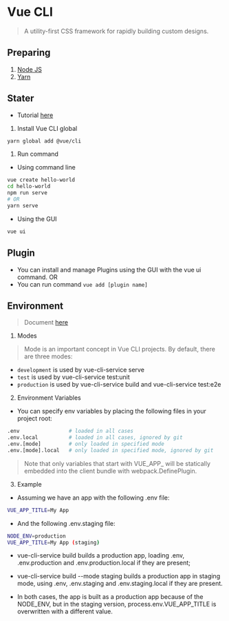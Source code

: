 # Vue CLI

> A utility-first CSS framework for
rapidly building custom designs.

## Preparing

1. [Node JS](https://nodejs.org/en/)
2. [Yarn](https://yarnpkg.com/lang/en/)

## Stater

- Tutorial [here](https://tailwindcss.com/course/setting-up-tailwind-and-postcss/)

1. Install Vue CLI global

```bash
yarn global add @vue/cli
```

1. Run command

- Using command line

```bash
vue create hello-world
cd hello-world
npm run serve
# OR
yarn serve
```

- Using the GUI

```bash
vue ui
```

## Plugin

- You can install and manage Plugins using the GUI with the vue ui command.
OR
- You can run command `vue add [plugin name]`

## Environment

> Document [here](https://cli.vuejs.org/guide/mode-and-env.html)

1. Modes

> Mode is an important concept in Vue CLI projects. By default, there are three modes:

- `development` is used by vue-cli-service serve
- `test` is used by vue-cli-service test:unit
- `production` is used by vue-cli-service build and vue-cli-service test:e2e

2. Environment Variables

- You can specify env variables by placing the following files in your project root:

```bash
.env                # loaded in all cases
.env.local          # loaded in all cases, ignored by git
.env.[mode]         # only loaded in specified mode
.env.[mode].local   # only loaded in specified mode, ignored by git
```

> Note that only variables that start with VUE_APP_ will be statically embedded into the client bundle with webpack.DefinePlugin.

3. Example

- Assuming we have an app with the following .env file:

```bash
VUE_APP_TITLE=My App
```

- And the following .env.staging file:

```bash
NODE_ENV=production
VUE_APP_TITLE=My App (staging)
```

- vue-cli-service build builds a production app, loading .env, .env.production and .env.production.local if they are present;

- vue-cli-service build --mode staging builds a production app in staging mode, using .env, .env.staging and .env.staging.local if they are present.

- In both cases, the app is built as a production app because of the NODE_ENV, but in the staging version, process.env.VUE_APP_TITLE is overwritten with a different value.

